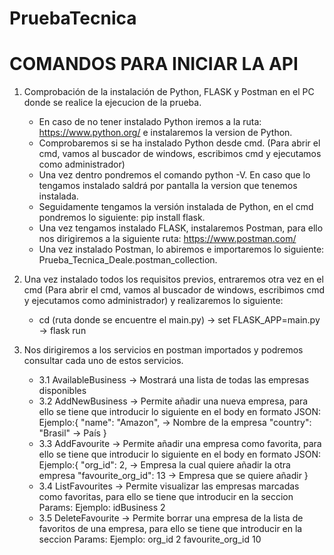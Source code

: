 # PruebaTecnica
# COMANDOS PARA INICIAR LA API
1. Comprobación de la instalación de Python, FLASK y Postman en el PC donde se realice la ejecucion de la prueba.
    - En caso de no tener instalado Python iremos a la ruta: https://www.python.org/ e instalaremos la version de Python.
    - Comprobaremos si se ha instalado Python desde cmd. (Para abrir el cmd, vamos al buscador de windows, escribimos cmd y ejecutamos como administrador)
    - Una vez dentro pondremos el comando python -V. En caso que lo tengamos instalado saldrá por pantalla la version que tenemos instalada.
    - Seguidamente tengamos la versión instalada de Python, en el cmd pondremos lo siguiente: pip install flask.
    - Una vez tengamos instalado FLASK, instalaremos Postman, para ello nos dirigiremos a la siguiente ruta: https://www.postman.com/
    - Una vez instalado Postman, lo abiremos e importaremos lo siguiente: Prueba_Tecnica_Deale.postman_collection.

2. Una vez instalado todos los requisitos previos, entraremos otra vez en el cmd (Para abrir el cmd, vamos al buscador de windows, escribimos cmd y ejecutamos como administrador) y realizaremos lo siguiente:
    - cd (ruta donde se encuentre el main.py) -> set FLASK_APP=main.py -> flask run

3. Nos dirigiremos a los servicios en postman importados y podremos consultar cada uno de estos servicios.
    - 3.1 AvailableBusiness -> Mostrará una lista de todas las empresas disponibles
    - 3.2 AddNewBusiness -> Permite añadir una nueva empresa, para ello se tiene que introducir lo siguiente en el body en formato JSON:
    Ejemplo:{
                "name": "Amazon", -> Nombre de la empresa
                "country": "Brasil" -> País
            }
    - 3.3 AddFavourite -> Permite añadir una empresa como favorita, para ello se tiene que introducir lo siguiente en el body en formato JSON:
    Ejemplo:{
                "org_id": 2,    -> Empresa la cual quiere añadir la otra empresa
                "favourite_org_id": 13  -> Empresa que se quiere añadir
            }
    - 3.4 ListFavourites -> Permite visualizar las empresas marcadas como favoritas, para ello se tiene que introducir en la seccion Params:
    Ejemplo: idBusiness 2
    - 3.5 DeleteFavourite -> Permite borrar una empresa de la lista de favoritos de una empresa, para ello se tiene que introducir en la seccion Params:
    Ejemplo: org_id 2
             favourite_org_id 10